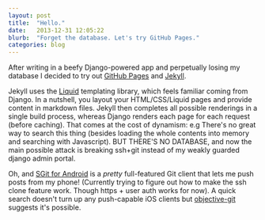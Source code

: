 ```yaml
---
layout: post
title:  "Hello."
date:   2013-12-31 12:05:22
blurb:  "Forget the database. Let's try GitHub Pages."
categories: blog
---
```


After writing in a beefy Django-powered app and perpetually losing my database I decided to try out [GitHub Pages](http://pages.github.com/) and [Jekyll](http://jekyllrb.com/). 

Jekyll uses the [Liquid](http://liquidmarkup.org/) templating library, which feels familiar coming from Django. In a nutshell, you layout your HTML/CSS/Liquid pages and provide content in markdown files. Jekyll then completes all possible renderings in a single build process, whereas Django renders each page for each request (before caching). That comes at the cost of dynamism: e.g There's no great way to search this thing (besides loading the whole contents into memory and searching with Javascript). BUT THERE'S NO DATABASE, and now the main possible attack is breaking ssh+git instead of my weakly guarded django admin portal.

Oh, and [SGit for Android](https://play.google.com/store/apps/details?id=me.sheimi.sgit) is a *pretty* full-featured Git client that lets me push posts from my phone! (Currently trying to figure out how to make the ssh clone feature work. Though https + user auth works for now). A quick search doesn't turn up any push-capable iOS clients but [objective-git](https://github.com/libgit2/objective-git) suggests it's possible.